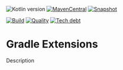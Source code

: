 ![Kotlin version](https://img.shields.io/badge/kotlin-{VERSION}-blueviolet?logo=kotlin&logoColor=white)
[![MavenCentral](https://img.shields.io/maven-central/v/com.javiersc.gradle-extensions/gradle-ext?label=MavenCentral)](https://repo1.maven.org/maven2/com/javiersc/gradle-extensions/gradle-ext/)
[![Snapshot](https://img.shields.io/nexus/s/com.javiersc.gradle-extensions/gradle-ext?server=https%3A%2F%2Foss.sonatype.org%2F&label=Snapshot)](https://oss.sonatype.org/content/repositories/snapshots/com/javiersc/gradle-extensions/gradle-ext/)

[![Build](https://img.shields.io/github/workflow/status/JavierSegoviaCordoba/gradle-extensions/build-kotlin?label=Build&logo=GitHub)](https://github.com/JavierSegoviaCordoba/gradle-extensions/tree/main)
[![Quality](https://img.shields.io/sonar/quality_gate/com.javiersc.gradle-extensions:gradle-extensions?label=Quality&logo=SonarCloud&logoColor=white&server=https%3A%2F%2Fsonarcloud.io)](https://sonarcloud.io/dashboard?id=com.javiersc.gradle-extensions:gradle-extensions)
[![Tech debt](https://img.shields.io/sonar/tech_debt/com.javiersc.gradle-extensions:gradle-extensions?label=Tech%20debt&logo=SonarCloud&logoColor=white&server=https%3A%2F%2Fsonarcloud.io)](https://sonarcloud.io/dashboard?id=com.javiersc.gradle-extensions:gradle-extensions)

# Gradle Extensions

Description
